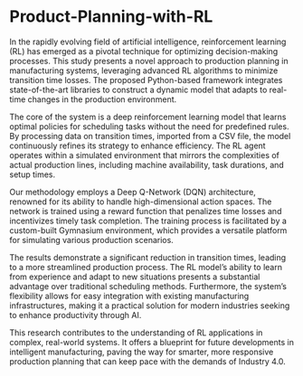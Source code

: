 # Product-Planning-with-RL

In the rapidly evolving field of artificial intelligence, reinforcement learning (RL) has emerged as a pivotal technique for optimizing decision-making processes. This study presents a novel approach to production planning in manufacturing systems, leveraging advanced RL algorithms to minimize transition time losses. The proposed Python-based framework integrates state-of-the-art libraries to construct a dynamic model that adapts to real-time changes in the production environment.

The core of the system is a deep reinforcement learning model that learns optimal policies for scheduling tasks without the need for predefined rules. By processing data on transition times, imported from a CSV file, the model continuously refines its strategy to enhance efficiency. The RL agent operates within a simulated environment that mirrors the complexities of actual production lines, including machine availability, task durations, and setup times.

Our methodology employs a Deep Q-Network (DQN) architecture, renowned for its ability to handle high-dimensional action spaces. The network is trained using a reward function that penalizes time losses and incentivizes timely task completion. The training process is facilitated by a custom-built Gymnasium environment, which provides a versatile platform for simulating various production scenarios.

The results demonstrate a significant reduction in transition times, leading to a more streamlined production process. The RL model’s ability to learn from experience and adapt to new situations presents a substantial advantage over traditional scheduling methods. Furthermore, the system’s flexibility allows for easy integration with existing manufacturing infrastructures, making it a practical solution for modern industries seeking to enhance productivity through AI.

This research contributes to the understanding of RL applications in complex, real-world systems. It offers a blueprint for future developments in intelligent manufacturing, paving the way for smarter, more responsive production planning that can keep pace with the demands of Industry 4.0.
